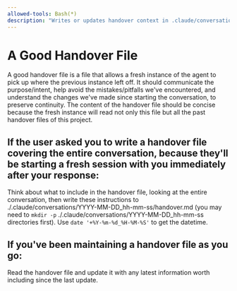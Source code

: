 ```yaml
---
allowed-tools: Bash(*)
description: "Writes or updates handover context in .claude/conversations/YYYY-MM-DD_hh-mm-ss/handover.md, which will allow a fresh instance of the agent to pick up where the previous instance left off."
---
```


# A Good Handover File

A good handover file is a file that allows a fresh instance of the agent to pick up where the previous instance left off. It should communicate the purpose/intent, help avoid the mistakes/pitfalls we've encountered, and understand the changes we've made since starting the conversation, to preserve continuity. The content of the handover file should be concise because the fresh instance will read not only this file but all the past handover files of this project.

## If the user asked you to write a handover file covering the entire conversation, because they'll be starting a fresh session with you immediately after your response:
Think about what to include in the handover file, looking at the entire conversation, then write these instructions to ./.claude/conversations/YYYY-MM-DD_hh-mm-ss/handover.md (you may need to `mkdir -p` ./.claude/conversations/YYYY-MM-DD_hh-mm-ss directories first). Use `date '+%Y-%m-%d_%H-%M-%S'` to get the datetime.

## If you've been maintaining a handover file as you go:
Read the handover file and update it with any latest information worth including since the last update.

